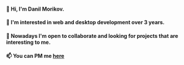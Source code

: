 #### 👋 Hi, I'm Danil Morikov.
#### 💬 I'm interested in web and desktop development over 3 years.
#### 💬 Nowadays I'm open to collaborate and looking for projects that are interesting to me.
#### 📫 You can PM me [here](mailto:morikov2000@gmail.com)

<!--
**danyducky/danyducky** is a ✨ _special_ ✨ repository because its `README.md` (this file) appears on your GitHub profile.

Here are some ideas to get you started:

- 🔭 I’m currently working on ...
- 🌱 I’m currently learning ...
- 👯 I’m looking to collaborate on ...
- 🤔 I’m looking for help with ...
- 💬 Ask me about ...
- 📫 How to reach me: ...
- 😄 Pronouns: ...
- ⚡ Fun fact: ...
-->
